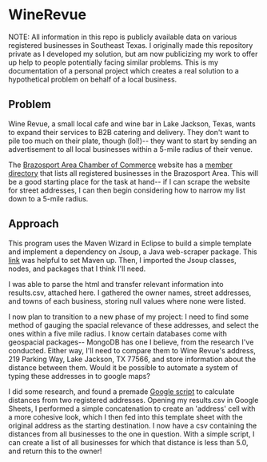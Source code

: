 # WineRevue
NOTE: All information in this repo is publicly available data on various registered businesses in Southeast Texas. I originally made this repository private as I developed my solution, but am now publicizing my work to offer up help to people potentially facing similar problems. This is my documentation of a personal project which creates a real solution to a hypothetical problem on behalf of a local business. 

## Problem
Wine Revue, a small local cafe and wine bar in Lake Jackson, Texas, wants to expand their services to B2B catering and delivery. They don't want to pile too much on their plate, though (lol!)-- they want to start by sending an advertisement to all local businesses within a 5-mile radius of their venue. 

The [Brazosport Area Chamber of Commerce](https://brazosport.org/) website has a [member directory](https://brazosport.org/member-directory/) that lists all registered businesses in the Brazosport Area. This will be a good starting place for the task at hand-- if I can scrape the website for street addresses, I can then begin considering how to narrow my list down to a 5-mile radius. 

## Approach
This program uses the Maven Wizard in Eclipse to build a simple template and implement a dependency on Jsoup, a Java web-scraper package.
This [link](https://www.vogella.com/tutorials/EclipseMaven/article.html) was helpful to set Maven up. Then, I imported the Jsoup classes, nodes, and packages that I think I'll need. 

I was able to parse the html and transfer relevant information into results.csv, attached here. I gathered the owner names, street addresses, and towns of each business, storing null values where none were listed. 

I now plan to transition to a new phase of my project: I need to find some method of gauging the spacial relevance of these addresses, and select the ones within a five mile radius. I know certain databases come with geospacial packages-- MongoDB has one I believe, from the research I've conducted. Either way, I'll need to compare them to Wine Revue's address, 219 Parking Way, Lake Jackson, TX 77566, and store information about the distance between them. Would it be possible to automate a system of typing these addresses in to google maps? 

I did some research, and found a premade [Google script](https://developers.google.com/apps-script/samples/custom-functions/calculate-driving-distance) to calculate distances from two registered addresses. Opening my results.csv in Google Sheets, I performed a simple concatenation to create an 'address' cell with a more cohesive look, which I then fed into this template sheet with the original address as the starting destination. I now have a csv containing the distances from all businesses to the one in question. With a simple script, I can create a list of all businesses for which that distance is less than 5.0, and return this to the owner!

